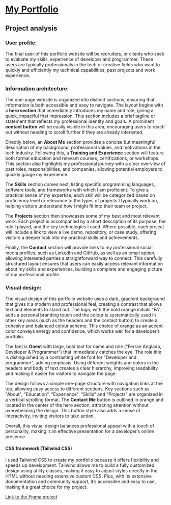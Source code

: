 # [My Portfolio](https://fanglada.github.io/myportfolio/)
## Project analysis
### User profile:
The final user of this portfolio website will be recruiters, or clients who seek to evaluate my  skills, experience of developer and programmer. These users are typically professionals in the tech or creative fields who want to quickly and efficiently my technical capabilities, past projects and work experience.

### Information architecture: 
The one-page website is organized into distinct sections, ensuring that information is both accessible and easy to navigate. The layout begins with a **hero section** that immediately introduces my name and role, giving a quick, impactful first impression. This section includes a brief tagline or statement that reflects my professional identity and goals. A prominent **contact button** will be easily visible in this area, encouraging users to reach out without needing to scroll further if they are already interested.

Directly below, an **About Me** section provides a concise but meaningful description of my background, professional values, and motivations in the tech industry. Following this, a **Training and Experience** section will feature both formal education and relevant courses, certifications, or workshops. This section also highlights my professional journey with a clear overview of past roles, responsibilities, and companies, allowing potential employers to quickly gauge my experience.

The **Skills** section comes next, listing specific programming languages, software tools, and frameworks with which I am proficient. To give a practical sense of my expertise, each skill will be categorized based on proficiency level or relevance to the types of projects I typically work on, helping visitors understand how I might fit into their team or project.

The **Projects** section then showcases some of my best and most relevant work. Each project is accompanied by a short description of its purpose, the role I played, and the key technologies I used. Where possible, each project will include a link to view a live demo, repository, or case study, offering visitors a deeper look into my practical skills and achievements.

Finally, the **Contact** section will provide links to my professional social media profiles, such as LinkedIn and GitHub, as well as an email option, allowing interested parties a straightforward way to connect. This carefully structured layout ensures that users can easily access relevant information about my skills and experiences, building a complete and engaging picture of my professional profile.

### Visual design: 
The visual design of this portfolio website uses a dark, gradient background that gives it a modern and professional feel, creating a contrast that allows text and elements to stand out. The logo, with the bold orange initials "FA", adds a personal branding touch and the colour is systematically used in other key areas (such as the headers and the contact button) to create a cohesive and balanced colour scheme. This choice of orange as an accent color conveys energy and confidence, which works well for a developer’s portfolio.

The font is **Onest** with large, bold text for name and role ("Ferran Anglada, Developer & Programmer") that immediately catches the eye. The role title is distinguished by a contrasting white font for "Developer and programmer", adding emphasis. Using different weights and colors in the headers and body of text creates a clear hierarchy, improving readability and making it easier for visitors to navigate the page.

The design follows a simple one-page structure with navigation links at the top, allowing easy access to different sections. Key sections such as "About", "Education", "Experience", "Skills" and "Projects" are organized in a vertical scrolling format. The **Contact Me** button is outlined in orange and located in the center of the hero section, attracting attention without overwhelming the design. This button style also adds a sense of interactivity, inviting visitors to take action.

Overall, this visual design balances professional appeal with a touch of personality, making it an effective presentation for a developer’s online presence.

#### CSS framework (Tailwind CSS)
I used Tailwind CSS to create my portfolio because it offers flexibility and speeds up development. Tailwind allows me to build a fully customized design using utility classes, making it easy to adjust styles directly in the HTML without needing extensive custom CSS. Plus, with its extensive documentation and community support, it’s accessible and easy to use, making it a great choice for my project.


[Link to the Figma project](https://www.figma.com/design/oepbjfFBi8Uf0icKJ0r9n2/Portfolio?node-id=0-1&t=03vV6bswLVa56tXg-1)
